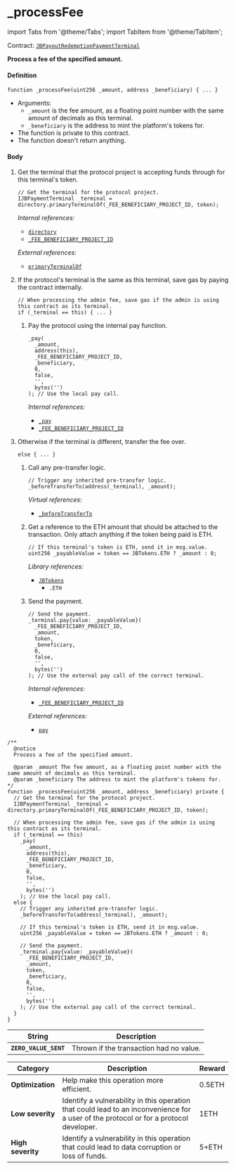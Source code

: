 # _processFee

import Tabs from '@theme/Tabs';
import TabItem from '@theme/TabItem';

Contract: [`JBPayoutRedemptionPaymentTerminal`](/dev/api/contracts/or-payment-terminals/or-abstract/jbpayoutredemptionpaymentterminal/README.md)​‌

<Tabs>
<TabItem value="Step by step" label="Step by step">

**Process a fee of the specified amount.**

#### Definition

```
function _processFee(uint256 _amount, address _beneficiary) { ... }
```

* Arguments:
  * `_amount` is the fee amount, as a floating point number with the same amount of decimals as this terminal.
  * `_beneficiary` is the address to mint the platform's tokens for.
* The function is private to this contract.
* The function doesn't return anything.

#### Body

1.  Get the terminal that the protocol project is accepting funds through for this terminal's token.

    ```
    // Get the terminal for the protocol project.
    IJBPaymentTerminal _terminal = directory.primaryTerminalOf(_FEE_BENEFICIARY_PROJECT_ID, token);
    ```

    _Internal references:_

    * [`directory`](/dev/api/contracts/or-payment-terminals/or-abstract/jbpayoutredemptionpaymentterminal/properties/directory.md)
    * [`_FEE_BENEFICIARY_PROJECT_ID`](/dev/api/contracts/or-payment-terminals/or-abstract/jbpayoutredemptionpaymentterminal/properties/-_fee_beneficiary_project_id.md)

    _External references:_

    * [`primaryTerminalOf`](/dev/api/contracts/jbdirectory/read/primaryterminalof.md)

2.  If the protocol's terminal is the same as this terminal, save gas by paying the contract internally.

    ```
    // When processing the admin fee, save gas if the admin is using this contract as its terminal.
    if (_terminal == this) { ... }
    ```
    1.  Pay the protocol using the internal pay function.

        ```
        _pay(
          _amount,
          address(this),
          _FEE_BENEFICIARY_PROJECT_ID,
          _beneficiary,
          0,
          false,
          '',
          bytes('')
        ); // Use the local pay call.
        ```

        _Internal references:_

        * [`_pay`](/dev/api/contracts/or-payment-terminals/or-abstract/jbpayoutredemptionpaymentterminal/write/-_pay.md)
        * [`_FEE_BENEFICIARY_PROJECT_ID`](/dev/api/contracts/or-payment-terminals/or-abstract/jbpayoutredemptionpaymentterminal/properties/-_fee_beneficiary_project_id.md)


3.  Otherwise if the terminal is different, transfer the fee over.

    ```
    else { ... }
    ```

    1.  Call any pre-transfer logic.

        ```
        // Trigger any inherited pre-transfer logic.
        _beforeTransferTo(address(_terminal), _amount);
        ```

        _Virtual references:_

        * [`_beforeTransferTo`](/dev/api/contracts/or-payment-terminals/or-abstract/jbpayoutredemptionpaymentterminal/write/-_beforetransferto.md)

    4.  Get a reference to the ETH amount that should be attached to the transaction. Only attach anything if the token being paid is ETH.

        ```
        // If this terminal's token is ETH, send it in msg.value.
        uint256 _payableValue = token == JBTokens.ETH ? _amount : 0;
        ```

        _Library references:_

        * [`JBTokens`](/dev/api/libraries/jbtokens.md)
          * `.ETH`
    5.  Send the payment.

        ```
        // Send the payment.
        _terminal.pay{value: _payableValue}(
          _FEE_BENEFICIARY_PROJECT_ID,
          _amount,
          token,
          _beneficiary,
          0,
          false,
          '',
          bytes('')
        ); // Use the external pay call of the correct terminal.
        ```

        _Internal references:_

        * [`_FEE_BENEFICIARY_PROJECT_ID`](/dev/api/contracts/or-payment-terminals/or-abstract/jbpayoutredemptionpaymentterminal/properties/-_fee_beneficiary_project_id.md)

        _External references:_

        * [`pay`](/dev/api/contracts/or-payment-terminals/or-abstract/jbpayoutredemptionpaymentterminal/write/pay.md)


</TabItem>

<TabItem value="Code" label="Code">

```
/**
  @notice
  Process a fee of the specified amount.

  @param _amount The fee amount, as a floating point number with the same amount of decimals as this terminal.
  @param _beneficiary The address to mint the platform's tokens for.
*/
function _processFee(uint256 _amount, address _beneficiary) private {
  // Get the terminal for the protocol project.
  IJBPaymentTerminal _terminal = directory.primaryTerminalOf(_FEE_BENEFICIARY_PROJECT_ID, token);

  // When processing the admin fee, save gas if the admin is using this contract as its terminal.
  if (_terminal == this)
    _pay(
      _amount,
      address(this),
      _FEE_BENEFICIARY_PROJECT_ID,
      _beneficiary,
      0,
      false,
      '',
      bytes('')
    ); // Use the local pay call.
  else {
    // Trigger any inherited pre-transfer logic.
    _beforeTransferTo(address(_terminal), _amount);

    // If this terminal's token is ETH, send it in msg.value.
    uint256 _payableValue = token == JBTokens.ETH ? _amount : 0;

    // Send the payment.
    _terminal.pay{value: _payableValue}(
      _FEE_BENEFICIARY_PROJECT_ID,
      _amount,
      token,
      _beneficiary,
      0,
      false,
      '',
      bytes('')
    ); // Use the external pay call of the correct terminal.
  }
}
```

</TabItem>

<TabItem value="Errors" label="Errors">

| String                | Description                             |
| --------------------- | --------------------------------------- |
| **`ZERO_VALUE_SENT`** | Thrown if the transaction had no value. |

</TabItem>

<TabItem value="Bug bounty" label="Bug bounty">

| Category          | Description                                                                                                                            | Reward |
| ----------------- | -------------------------------------------------------------------------------------------------------------------------------------- | ------ |
| **Optimization**  | Help make this operation more efficient.                                                                                               | 0.5ETH |
| **Low severity**  | Identify a vulnerability in this operation that could lead to an inconvenience for a user of the protocol or for a protocol developer. | 1ETH   |
| **High severity** | Identify a vulnerability in this operation that could lead to data corruption or loss of funds.                                        | 5+ETH  |

</TabItem>

</Tabs>

